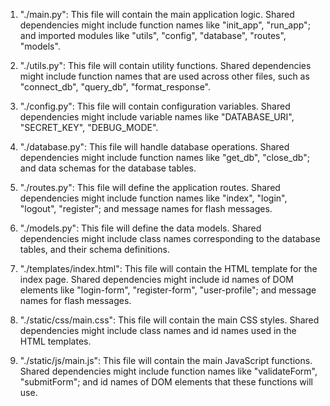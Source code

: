 1. "./main.py": This file will contain the main application logic. Shared dependencies might include function names like "init_app", "run_app"; and imported modules like "utils", "config", "database", "routes", "models".

2. "./utils.py": This file will contain utility functions. Shared dependencies might include function names that are used across other files, such as "connect_db", "query_db", "format_response".

3. "./config.py": This file will contain configuration variables. Shared dependencies might include variable names like "DATABASE_URI", "SECRET_KEY", "DEBUG_MODE".

4. "./database.py": This file will handle database operations. Shared dependencies might include function names like "get_db", "close_db"; and data schemas for the database tables.

5. "./routes.py": This file will define the application routes. Shared dependencies might include function names like "index", "login", "logout", "register"; and message names for flash messages.

6. "./models.py": This file will define the data models. Shared dependencies might include class names corresponding to the database tables, and their schema definitions.

7. "./templates/index.html": This file will contain the HTML template for the index page. Shared dependencies might include id names of DOM elements like "login-form", "register-form", "user-profile"; and message names for flash messages.

8. "./static/css/main.css": This file will contain the main CSS styles. Shared dependencies might include class names and id names used in the HTML templates.

9. "./static/js/main.js": This file will contain the main JavaScript functions. Shared dependencies might include function names like "validateForm", "submitForm"; and id names of DOM elements that these functions will use.
